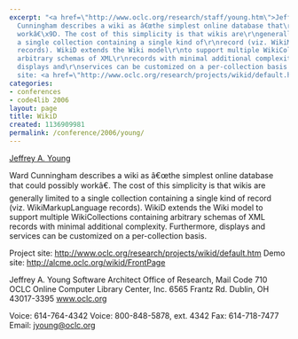 ```yaml
---
excerpt: "<a href=\"http://www.oclc.org/research/staff/young.htm\">Jeffrey A. Young</a>\r\n\r\nWard
  Cunningham describes a wiki as â€œthe simplest online database that\r\ncould possibly
  workâ€\x9D. The cost of this simplicity is that wikis are\r\ngenerally limited to
  a single collection containing a single kind of\r\nrecord (viz. WikiMarkupLanguage
  records). WikiD extends the Wiki model\r\nto support multiple WikiCollections containing
  arbitrary schemas of XML\r\nrecords with minimal additional complexity. Furthermore,
  displays and\r\nservices can be customized on a per-collection basis.\r\n\r\nProject
  site: <a href=\"http://www.oclc.org/research/projects/wikid/default.htm\">http://www.oclc.org/research/projects/wikid/default.htm</a>\r"
categories:
- conferences
- code4lib 2006
layout: page
title: WikiD
created: 1136909981
permalink: /conference/2006/young/
---
```

<a href="http://www.oclc.org/research/staff/young.htm">Jeffrey A. Young</a>

Ward Cunningham describes a wiki as â€œthe simplest online database that
could possibly workâ€. The cost of this simplicity is that wikis are
generally limited to a single collection containing a single kind of
record (viz. WikiMarkupLanguage records). WikiD extends the Wiki model
to support multiple WikiCollections containing arbitrary schemas of XML
records with minimal additional complexity. Furthermore, displays and
services can be customized on a per-collection basis.

Project site: <a href="http://www.oclc.org/research/projects/wikid/default.htm">http://www.oclc.org/research/projects/wikid/default.htm</a>
Demo site: <a href="http://alcme.oclc.org/wikid/FrontPage">http://alcme.oclc.org/wikid/FrontPage</a>

Jeffrey A. Young
Software Architect
Office of Research, Mail Code 710
OCLC Online Computer Library Center, Inc.
6565 Frantz Rd.
Dublin, OH 43017-3395
www.oclc.org

Voice: 614-764-4342
Voice: 800-848-5878, ext. 4342
Fax: 614-718-7477
Email: jyoung@oclc.org
